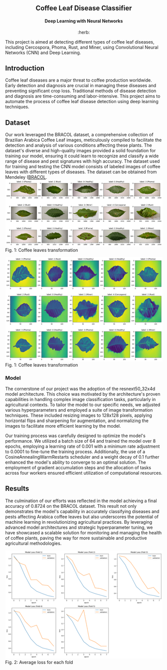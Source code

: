 <h2 align="center">Coffee Leaf Disease Classifier</h2>
<h4 align="center">Deep Learning with Neural Networks</h4>
<p align="center">
    :herb:
</p>


This project is aimed at detecting different types of coffee leaf diseases, including Cercospora, Phoma, Rust, and Miner, using Convolutional Neural Networks (CNN) and Deep Learning.

## Introduction
Coffee leaf diseases are a major threat to coffee production worldwide. Early detection and diagnosis are crucial in managing these diseases and preventing significant crop loss. Traditional methods of disease detection and diagnosis are time-consuming and labor-intensive. This project aims to automate the process of coffee leaf disease detection using deep learning techniques.

## Dataset
Our work leveraged the BRACOL dataset, a comprehensive collection of Brazilian Arabica Coffee Leaf images, meticulously compiled to facilitate the detection and analysis of various conditions affecting these plants. The dataset's diverse and high-quality images provided a solid foundation for training our model, ensuring it could learn to recognize and classify a wide range of disease and pest signatures with high accuracy. The dataset used for training and testing the CNN model consists of labeled images of coffee leaves with different types of diseases. The dataset can be obtained from Mendeley ([BRACOL](https://data.mendeley.com/datasets/yy2k5y8mxg/1).
![1](https://github.com/Kilauea-Laboratory/coffee-leaf-disease-classifier/blob/main/assets/coffee-leaves.png?raw=true)
Fig. 1: Coffee leaves transformation

![1](https://github.com/Kilauea-Laboratory/coffee-leaf-disease-classifier/blob/main/assets/coffee-leaves-transformed.png?raw=true)
Fig. 1: Coffee leaves transformation

### Model
The cornerstone of our project was the adoption of the resnext50_32x4d model architecture. This choice was motivated by the architecture's proven capabilities in handling complex image classification tasks, particularly in agricultural contexts. To tailor the model to our specific needs, we adjusted various hyperparameters and employed a suite of image transformation techniques. These included resizing images to 128x128 pixels, applying horizontal flips and sharpening for augmentation, and normalizing the images to facilitate more efficient learning by the model.

Our training process was carefully designed to optimize the model's performance. We utilized a batch size of 64 and trained the model over 8 epochs, employing a learning rate of 0.001 with a minimum rate adjustment to 0.0001 to fine-tune the training process. Additionally, the use of a CosineAnnealingWarmRestarts scheduler and a weight decay of 0.1 further enhanced the model's ability to converge to an optimal solution. The employment of gradient accumulation steps and the allocation of tasks across four workers ensured efficient utilization of computational resources.

## Results
The culmination of our efforts was reflected in the model achieving a final accuracy of 0.8724 on the BRACOL dataset. This result not only demonstrates the model's capability in accurately classifying diseases and pests affecting Arabica coffee leaves but also underscores the potential of machine learning in revolutionizing agricultural practices. By leveraging advanced model architectures and strategic hyperparameter tuning, we have showcased a scalable solution for monitoring and managing the health of coffee plants, paving the way for more sustainable and productive agricultural methodologies.

![3](https://github.com/Kilauea-Laboratory/coffee-leaf-disease-classifier/blob/main/assets/loss.png?raw=true)
Fig. 2: Average loss for each fold
